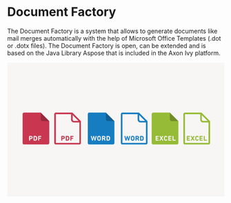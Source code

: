 # Document Factory
The Document Factory is a system that allows to generate documents like mail
merges automatically with the help of Microsoft Office Templates (.dot or .dotx
files). The Document Factory is open, can be extended and is based on the Java
Library Aspose that is included in the Axon Ivy platform.

![Document Generation](doc.png)
